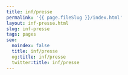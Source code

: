 ```yaml
---
title: inf/presse
permalink: '{{ page.fileSlug }}/index.html'
layout: inf-presse.html
slug: inf-presse
tags: pages
seo:
  noindex: false
  title: inf/presse
  og:title: inf/presse
  twitter:title: inf/presse
---
```



